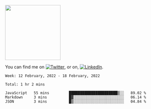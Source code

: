<!-- ![visitors](https://visitor-badge.glitch.me/badge?page_id=page.id) -->

<img height="180em" src="https://github-readme-stats.vercel.app/api?username=alihernandez&show_icons=true&hide_border=true&&count_private=true&include_all_commits=true" />

<!-- Actual text -->

You can find me on [![Twitter][1.2]][1], or on, [![LinkedIn][2.2]][2].

<!-- Icons -->

[1.2]: http://i.imgur.com/wWzX9uB.png (twitter icon without padding)
[2.2]: https://raw.githubusercontent.com/MartinHeinz/MartinHeinz/master/linkedin-3-16.png (LinkedIn icon without padding)

<!-- Links to your social media accounts -->

[1]: https://twitter.com/phantomramen
[2]: https://www.linkedin.com/in/ali-hernandez-96b1b71a9/

<!--START_SECTION:waka-->
```text
Week: 12 February, 2022 - 18 February, 2022

Total: 1 hr 2 mins

JavaScript   55 mins         ██████████████████████▒░░   89.02 % 
Markdown     3 mins          █▓░░░░░░░░░░░░░░░░░░░░░░░   06.14 % 
JSON         3 mins          █▒░░░░░░░░░░░░░░░░░░░░░░░   04.84 % 
```
<!--END_SECTION:waka-->
